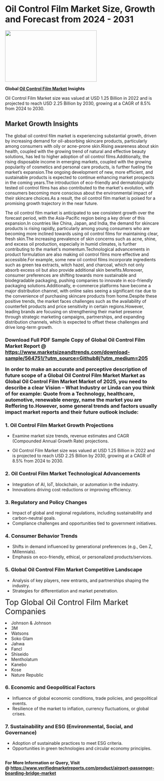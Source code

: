 <H1>Oil Control Film Market Size, Growth and Forecast from 2024 - 2031</H1><img class="aligncenter size-medium wp-image-584254" src="https://thirdeyenews.in/wp-content/uploads/2024/09/Global-Market-Research-300x168.jpeg" alt="" width="300" height="168" /><p><strong>Global&nbsp;<a href="https://www.marketsizeandtrends.com/download-sample/564751/?utm_source=Github8j?utm_medium=205">Oil Control Film Market</a> Insights</strong></p><p>Oil Control Film Market size was valued at USD 1.25 Billion in 2022 and is projected to reach USD 2.25 Billion by 2030, growing at a CAGR of 8.5% from 2024 to 2030.</p><p><h2>Market Growth Insights</h2> <p>The global oil control film market is experiencing substantial growth, driven by increasing demand for oil-absorbing skincare products, particularly among consumers with oily or acne-prone skin.Rising awareness about skin health, coupled with the growing trend of natural and effective beauty solutions, has led to higher adoption of oil control films.Additionally, the rising disposable income in emerging markets, coupled with the growing popularity of cosmetics and personal care products, is further fueling the market’s expansion.The ongoing development of new, more efficient, and sustainable products is expected to continue enhancing market prospects in the coming years.The introduction of eco-friendly and dermatologically tested oil control films has also contributed to the market's evolution, with consumers becoming more conscious about the environmental impact of their skincare choices.As a result, the oil control film market is poised for a promising growth trajectory in the near future.</p> <p>The oil control film market is anticipated to see consistent growth over the forecast period, with the Asia-Pacific region being a key driver of this expansion.In countries like China, Japan, and India, the demand for skincare products is rising rapidly, particularly among young consumers who are becoming more inclined towards using oil control films for maintaining clear, fresh skin.The increasing prevalence of skin concerns such as acne, shine, and excess oil production, especially in humid climates, is further contributing to the market's momentum.Technological advancements in product formulation are also making oil control films more effective and accessible.For example, some new oil control films incorporate ingredients such as green tea extracts, witch hazel, and charcoal, which not only absorb excess oil but also provide additional skin benefits.Moreover, consumer preferences are shifting towards more sustainable and biodegradable packaging, pushing companies to innovate in eco-friendly packaging solutions.Additionally, e-commerce platforms have become a major distribution channel, with online sales seeing a significant rise due to the convenience of purchasing skincare products from home.Despite these positive trends, the market faces challenges such as the availability of counterfeit products and price sensitivity in certain regions.However, leading brands are focusing on strengthening their market presence through strategic marketing campaigns, partnerships, and expanding distribution channels, which is expected to offset these challenges and drive long-term growth.<h3></p><p><span class=""><strong>Download Full PDF Sample Copy of Global Oil Control Film Market Report</strong> @ <a href="https://www.marketsizeandtrends.com/download-sample/564751/?utm_source=Github8j?utm_medium=205" target="_blank">https://www.marketsizeandtrends.com/download-sample/564751/?utm_source=Github8j?utm_medium=205</a></span></p><p>In order to make an accurate and perceptive description of future scope of a Global&nbsp;Oil Control Film Market Market as Global&nbsp;Oil Control Film Market Market of 2025, you need to describe a clear Vision &ndash; What Industry or Linda can you think of for example: Quote from a Technology, healthcare, automotive, renewable energy, name the market you are Reffering to.However, some general trends and factors usually impact market reports and their future outlook include:</p><h3>1.&nbsp;<strong>Oil Control Film Market Growth Projections</strong></h3><ul><li>Examine market size trends, revenue estimates and CAGR (Compounded Annual Growth Rate) projections.</li><li><p>Oil Control Film Market size was valued at USD 1.25 Billion in 2022 and is projected to reach USD 2.25 Billion by 2030, growing at a CAGR of 8.5% from 2024 to 2030.</p></li></ul><h3>2.&nbsp;<strong>Oil Control Film Market Technological Advancements</strong></h3><ul><li>Integration of AI, IoT, blockchain, or automation in the industry.</li><li>Innovations driving cost reductions or improving efficiency.</li></ul><h3>3.&nbsp;<strong>Regulatory and Policy Changes</strong></h3><ul><li>Impact of global and regional regulations, including sustainability and carbon-neutral goals.</li><li>Compliance challenges and opportunities tied to government initiatives.</li></ul><h3>4.&nbsp;<strong>Consumer Behavior Trends</strong></h3><ul><li>Shifts in demand influenced by generational preferences (e.g., Gen Z, Millennials).</li><li>Emphasis on eco-friendly, ethical, or personalized products/services.</li></ul><h3>5.&nbsp;<strong>Global Oil Control Film Market Competitive Landscape</strong></h3><ul><li>Analysis of key players, new entrants, and partnerships shaping the industry.</li><li>Strategies for differentiation and market penetration.</li></ul><p data-pm-slice="1 1 []"><span style="color: inherit; font-family: inherit; font-size: 25px;">Top Global Oil Control Film Market Companies</span></p><div class="" data-test-id=""><p><li>Johnson & Johnson</li><li> 3M</li><li> Watsons</li><li> Soko Glam</li><li> Jahwa</li><li> Fancl</li><li> Shiseido</li><li> Mentholatum</li><li> Kanebo</li><li> Kose</li><li> Nature Republic</li></p></div><h3>6.&nbsp;<strong>Economic and Geopolitical Factors</strong></h3><ul><li>Influence of global economic conditions, trade policies, and geopolitical events.</li><li>Resilience of the market to inflation, currency fluctuations, or global crises.</li></ul><h3>7.&nbsp;<strong>Sustainability and ESG (Environmental, Social, and Governance)</strong></h3><ul><li>Adoption of sustainable practices to meet ESG criteria.</li><li>Opportunities in green technologies and circular economy principles.</li></ul><h2><strong style="font-size: 14px;">For More Information or Query, Visit @&nbsp;</strong><a style="background-color: #ffffff; font-size: 14px;" href="https://www.marketsizeandtrends.com/report/oil-control-film-market/" target="_blank">https://www.verifiedmarketreports.com/product/airport-passenger-boarding-bridge-market</a></h2>